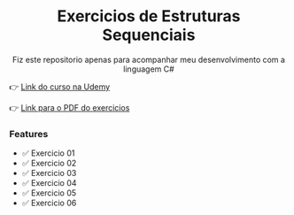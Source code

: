<h1 align="center">Exercicios de Estruturas Sequenciais</h1>

<p align="center">Fiz este repositorio apenas para acompanhar meu desenvolvimento com a linguagem C#</p>

:point_right: [Link do curso na Udemy](https://www.udemy.com/course/programacao-orientada-a-objetos-csharp/)

:point_right: [Link para o PDF do exercicios](https://att-c.udemycdn.com/2018-11-25_17-06-24-98549fed296589a4118d9b038bd696f7/original.pdf?response-content-disposition=attachment%3B+filename%3Dexercicios2-estrutura-condicional.pdf&Expires=1666998316&Signature=jH07~MoXjEYlFT2Ap6ZYMeIqJrwZanKHNY5ddxwqdMCQepOHYY9hFmIa27ln-MgDlFe3Moz7X3RVBchmES-MQpaAnM~bWg3HCaxYjIKHwXvqxafF61MYQT38o9JGuvx9uWwItQMgSg-P7jWN5ORIG-WOApl1xfRr6eNKVImEug34D3JZSxwc5uFxo7mKLQiwUMjCtuf2NRiZ9zTtFQlPsZwOoka43VZex0aSPdZnOR4uRyVOWvuC2ijzW5uNd9XAjs21pzVrr8d~iTK8xhmHa~s0WMMFkWV4W~0Coz5hH83RgUrlw5F6TPJ5jx3Omy8QNo4KzCk6o73XLImJ0WQO6g__&Key-Pair-Id=APKAITJV77WS5ZT7262A)


### Features

- :white_check_mark: Exercicio 01
- :white_check_mark: Exercicio 02
- :white_check_mark: Exercicio 03
- :white_check_mark: Exercicio 04
- :white_check_mark: Exercicio 05
- :white_check_mark: Exercicio 06


